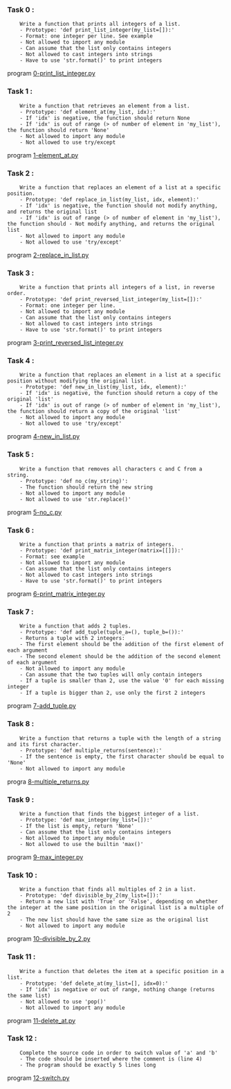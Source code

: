 ### Task 0 :
        Write a function that prints all integers of a list.
        - Prototype: 'def print_list_integer(my_list=[]):'
        - Format: one integer per line. See example
        - Not allowed to import any module
        - Can assume that the list only contains integers
        - Not allowed to cast integers into strings
        - Have to use 'str.format()' to print integers
program [0-print_list_integer.py]()

### Task 1 :
        Write a function that retrieves an element from a list.
        - Prototype: 'def element_at(my_list, idx):'
        - If 'idx' is negative, the function should return None
        - If 'idx' is out of range (> of number of element in 'my_list'), the function should return 'None'
        - Not allowed to import any module
        - Not allowed to use try/except
program [1-element_at.py]()

### Task 2 :
        Write a function that replaces an element of a list at a specific position.
        - Prototype: 'def replace_in_list(my_list, idx, element):'
        - If 'idx' is negative, the function should not modify anything, and returns the original list
        - If 'idx' is out of range (> of number of element in 'my_list'), the function should - Not modify anything, and returns the original list
        - Not allowed to import any module
        - Not allowed to use 'try/except'
program [2-replace_in_list.py]()

### Task 3 :
        Write a function that prints all integers of a list, in reverse order.
        - Prototype: 'def print_reversed_list_integer(my_list=[]):'
        - Format: one integer per line.
        - Not allowed to import any module
        - Can assume that the list only contains integers
        - Not allowed to cast integers into strings
        - Have to use 'str.format()' to print integers
program [3-print_reversed_list_integer.py]()

### Task 4 :
        Write a function that replaces an element in a list at a specific position without modifying the original list.
        - Prototype: 'def new_in_list(my_list, idx, element):'
        - If 'idx' is negative, the function should return a copy of the original 'list'
        - If 'idx' is out of range (> of number of element in 'my_list'), the function should return a copy of the original 'list'
        - Not allowed to import any module
        - Not allowed to use 'try/except'
program [4-new_in_list.py]()

### Task 5 :
        Write a function that removes all characters c and C from a string.
        - Prototype: 'def no_c(my_string)':
        - The function should return the new string
        - Not allowed to import any module
        - Not allowed to use 'str.replace()'
program [5-no_c.py]()

### Task 6 :
        Write a function that prints a matrix of integers.
        - Prototype: 'def print_matrix_integer(matrix=[[]]):'
        - Format: see example
        - Not allowed to import any module
        - Can assume that the list only contains integers
        - Not allowed to cast integers into strings
        - Have to use 'str.format()' to print integers
program [6-print_matrix_integer.py]()

### Task 7 :
        Write a function that adds 2 tuples.
        - Prototype: 'def add_tuple(tuple_a=(), tuple_b=()):'
        - Returns a tuple with 2 integers:
        - The first element should be the addition of the first element of each argument
        - The second element should be the addition of the second element of each argument
        - Not allowed to import any module
        - Can assume that the two tuples will only contain integers
        - If a tuple is smaller than 2, use the value '0' for each missing integer
        - If a tuple is bigger than 2, use only the first 2 integers
program [7-add_tuple.py]()

### Task 8 :
        Write a function that returns a tuple with the length of a string and its first character.
        - Prototype: 'def multiple_returns(sentence):'
        - If the sentence is empty, the first character should be equal to 'None'
        - Not allowed to import any module
progra [8-multiple_returns.py]()

### Task 9 :
        Write a function that finds the biggest integer of a list.
        - Prototype: 'def max_integer(my_list=[]):'
        - If the list is empty, return 'None'
        - Can assume that the list only contains integers
        - Not allowed to import any module
        - Not allowed to use the builtin 'max()'
program [9-max_integer.py]()

### Task 10 :
        Write a function that finds all multiples of 2 in a list.
        - Prototype: 'def divisible_by_2(my_list=[]):'
        - Return a new list with 'True' or 'False', depending on whether the integer at the same position in the original list is a multiple of 2
        - The new list should have the same size as the original list
        - Not allowed to import any module
program [10-divisible_by_2.py]()

### Task 11 :
        Write a function that deletes the item at a specific position in a list.
        - Prototype: 'def delete_at(my_list=[], idx=0):'
        - If 'idx' is negative or out of range, nothing change (returns the same list)
        - Not allowed to use 'pop()'
        - Not allowed to import any module
program [11-delete_at.py]()

### Task 12 :
        Complete the source code in order to switch value of 'a' and 'b'
        - The code should be inserted where the comment is (line 4)
        - The program should be exactly 5 lines long
program [12-switch.py]()
